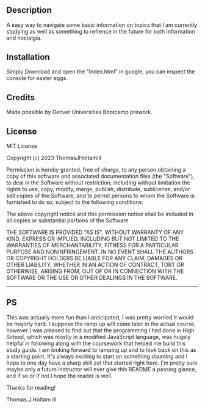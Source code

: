 # <TJHIII Study Guide>

## Description

A easy way to navigate some basic information on topics that I am currently studying as well as something to refrence in the future for both information and nostalgia.

## Installation

Simply Download and open the "Index.html" in google, you can inspect the console for easter eggs.


## Credits

Made possible by Denver Universities Bootcamp prework.

## License

MIT License

Copyright (c) 2023 ThomasJHoltamIII

Permission is hereby granted, free of charge, to any person obtaining a copy
of this software and associated documentation files (the "Software"), to deal
in the Software without restriction, including without limitation the rights
to use, copy, modify, merge, publish, distribute, sublicense, and/or sell
copies of the Software, and to permit persons to whom the Software is
furnished to do so, subject to the following conditions:

The above copyright notice and this permission notice shall be included in all
copies or substantial portions of the Software.

THE SOFTWARE IS PROVIDED "AS IS", WITHOUT WARRANTY OF ANY KIND, EXPRESS OR
IMPLIED, INCLUDING BUT NOT LIMITED TO THE WARRANTIES OF MERCHANTABILITY,
FITNESS FOR A PARTICULAR PURPOSE AND NONINFRINGEMENT. IN NO EVENT SHALL THE
AUTHORS OR COPYRIGHT HOLDERS BE LIABLE FOR ANY CLAIM, DAMAGES OR OTHER
LIABILITY, WHETHER IN AN ACTION OF CONTRACT, TORT OR OTHERWISE, ARISING FROM,
OUT OF OR IN CONNECTION WITH THE SOFTWARE OR THE USE OR OTHER DEALINGS IN THE
SOFTWARE.

---

## PS

This was actually more fun than I anticipated, I was pretty worried it would be majorly hard. I suppose the ramp up will come later in the actual course, however I was pleased to find out that the programming I had done in High School, which was mostly in a modified JavaScript language, was hugely helpful in following along with the coursework that helped me build this study guide. I am looking forward to ramping up and to look back on this as a starting point. It's always exciting to start on something daunting and I hope to one day have a sharp skill set that started right here. I'm pretty sure maybe only a future instructor will ever give this README a passing glance, and if so or if not I hope the reader is well.

Thanks for reading!

Thomas.J.Holtam III
